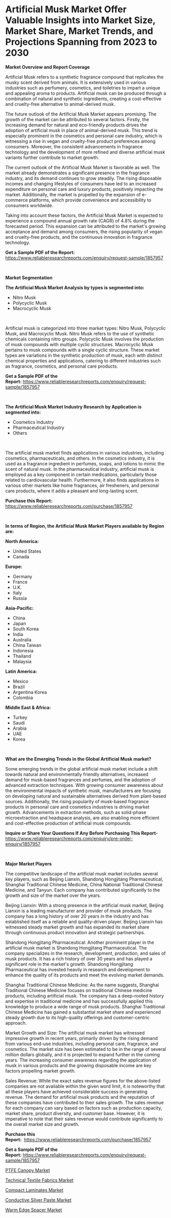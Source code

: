 <p><h1>Artificial Musk Market Offer Valuable Insights into Market Size, Market Share, Market Trends, and Projections Spanning from 2023 to 2030</h1></p><p><strong>Market Overview and Report Coverage</strong></p>
<p><p>Artificial Musk refers to a synthetic fragrance compound that replicates the musky scent derived from animals. It is extensively used in various industries such as perfumery, cosmetics, and toiletries to impart a unique and appealing aroma to products. Artificial musk can be produced through a combination of natural and synthetic ingredients, creating a cost-effective and cruelty-free alternative to animal-derived musk.</p><p>The future outlook of the Artificial Musk Market appears promising. The growth of the market can be attributed to several factors. Firstly, the increasing demand for natural and eco-friendly products drives the adoption of artificial musk in place of animal-derived musk. This trend is especially prominent in the cosmetics and personal care industry, which is witnessing a rise in vegan and cruelty-free product preferences among consumers. Moreover, the consistent advancements in fragrance technology and the development of more refined and diverse artificial musk variants further contribute to market growth.</p><p>The current outlook of the Artificial Musk Market is favorable as well. The market already demonstrates a significant presence in the fragrance industry, and its demand continues to grow steadily. The rising disposable incomes and changing lifestyles of consumers have led to an increased expenditure on personal care and luxury products, positively impacting the market. Additionally, the market is propelled by the expansion of e-commerce platforms, which provide convenience and accessibility to consumers worldwide.</p><p>Taking into account these factors, the Artificial Musk Market is expected to experience a compound annual growth rate (CAGR) of 4.8% during the forecasted period. This expansion can be attributed to the market's growing acceptance and demand among consumers, the rising popularity of vegan and cruelty-free products, and the continuous innovation in fragrance technology.</p></p>
<p><strong>Get a Sample PDF of the Report:</strong> <a href="https://www.reliableresearchreports.com/enquiry/request-sample/1857957">https://www.reliableresearchreports.com/enquiry/request-sample/1857957</a></p>
<p>&nbsp;</p>
<p><strong>Market Segmentation</strong></p>
<p><strong>The Artificial Musk Market Analysis by types is segmented into:</strong></p>
<p><ul><li>Nitro Musk</li><li>Polycyclic Musk</li><li>Macrocyclic Musk</li></ul></p>
<p>&nbsp;</p>
<p><p>Artificial musk is categorized into three market types: Nitro Musk, Polycyclic Musk, and Macrocyclic Musk. Nitro Musk refers to the use of synthetic chemicals containing nitro groups. Polycyclic Musk involves the production of musk compounds with multiple cyclic structures. Macrocyclic Musk pertains to musk compounds with a single cyclic structure. These market types are variations in the synthetic production of musk, each with distinct chemical properties and applications, catering to different industries such as fragrance, cosmetics, and personal care products.</p></p>
<p><strong>Get a Sample PDF of the Report:</strong>&nbsp;<a href="https://www.reliableresearchreports.com/enquiry/request-sample/1857957">https://www.reliableresearchreports.com/enquiry/request-sample/1857957</a></p>
<p>&nbsp;</p>
<p><strong>The Artificial Musk Market Industry Research by Application is segmented into:</strong></p>
<p><ul><li>Cosmetics Industry</li><li>Pharmaceutical Industry</li><li>Others</li></ul></p>
<p>&nbsp;</p>
<p><p>The artificial musk market finds applications in various industries, including cosmetics, pharmaceuticals, and others. In the cosmetics industry, it is used as a fragrance ingredient in perfumes, soaps, and lotions to mimic the scent of natural musk. In the pharmaceutical industry, artificial musk is employed as a key component in certain medications, particularly those related to cardiovascular health. Furthermore, it also finds applications in various other markets like home fragrances, air fresheners, and personal care products, where it adds a pleasant and long-lasting scent.</p></p>
<p><strong>Purchase this Report:</strong>&nbsp; <a href="https://www.reliableresearchreports.com/purchase/1857957">https://www.reliableresearchreports.com/purchase/1857957</a></p>
<p>&nbsp;</p>
<p><strong>In terms of Region, the Artificial Musk Market Players available by Region are:</strong></p>
<p>
    <p> <strong> North America: </strong>
        <ul>
            <li>United States</li>
            <li>Canada</li>
        </ul>
        </p> 
    <p> <strong> Europe: </strong>
        <ul>
            <li>Germany</li>
            <li>France</li>
            <li>U.K.</li>
            <li>Italy</li>
            <li>Russia</li>
        </ul>
        </p> 
    <p> <strong> Asia-Pacific: </strong>
        <ul>
            <li>China</li>
            <li>Japan</li>
            <li>South Korea</li>
            <li>India</li>
            <li>Australia</li>
            <li>China Taiwan</li>
            <li>Indonesia</li>
            <li>Thailand</li>
            <li>Malaysia</li>
        </ul>
        </p> 
    <p> <strong> Latin America: </strong>
        <ul>
            <li>Mexico</li>
            <li>Brazil</li>
            <li>Argentina Korea</li>
            <li>Colombia</li>
        </ul>
        </p> 
    <p> <strong> Middle East & Africa: </strong>
        <ul>
            <li>Turkey</li>
            <li>Saudi</li>
            <li>Arabia</li>
            <li>UAE</li>
            <li>Korea</li>
        </ul>
    </p>
    </p>
<p>&nbsp;</p>
<p><strong>What are the Emerging Trends in the Global Artificial Musk market?</strong></p>
<p><p>Some emerging trends in the global artificial musk market include a shift towards natural and environmentally friendly alternatives, increased demand for musk-based fragrances and perfumes, and the adoption of advanced extraction techniques. With growing consumer awareness about the environmental impacts of synthetic musk, manufacturers are focusing on developing natural and sustainable alternatives derived from plant-based sources. Additionally, the rising popularity of musk-based fragrance products in personal care and cosmetics industries is driving market growth. Advancements in extraction methods, such as solid-phase microextraction and headspace analysis, are also enabling more efficient and cost-effective production of artificial musk compounds.</p></p>
<p><strong>Inquire or Share Your Questions If Any Before Purchasing This Report</strong>- <a href="https://www.reliableresearchreports.com/enquiry/pre-order-enquiry/1857957">https://www.reliableresearchreports.com/enquiry/pre-order-enquiry/1857957</a></p>
<p>&nbsp;</p>
<p><strong>Major Market Players</strong></p>
<p><p>The competitive landscape of the artificial musk market includes several key players, such as Beijing Lianxin, Shandong Hongjitang Pharmaceutical, Shanghai Traditional Chinese Medicine, China National Traditional Chinese Medicine, and Tanyun. Each company has contributed significantly to the growth and size of the market over the years.</p><p>Beijing Lianxin: With a strong presence in the artificial musk market, Beijing Lianxin is a leading manufacturer and provider of musk products. The company has a long history of over 20 years in the industry and has established itself as a reliable and quality-driven player. Beijing Lianxin has witnessed steady market growth and has expanded its market share through continuous product innovation and strategic partnerships.</p><p>Shandong Hongjitang Pharmaceutical: Another prominent player in the artificial musk market is Shandong Hongjitang Pharmaceutical. The company specializes in the research, development, production, and sales of musk products. It has a rich history of over 30 years and has played a significant role in the market's growth. Shandong Hongjitang Pharmaceutical has invested heavily in research and development to enhance the quality of its products and meet the evolving market demands.</p><p>Shanghai Traditional Chinese Medicine: As the name suggests, Shanghai Traditional Chinese Medicine focuses on traditional Chinese medicine products, including artificial musk. The company has a deep-rooted history and expertise in traditional medicine and has successfully applied this knowledge to produce a wide range of musk products. Shanghai Traditional Chinese Medicine has gained a substantial market share and experienced steady growth due to its high-quality offerings and customer-centric approach.</p><p>Market Growth and Size: The artificial musk market has witnessed impressive growth in recent years, primarily driven by the rising demand from various end-use industries, including personal care, fragrance, and cosmetics. The market size has been estimated to be in the range of several million dollars globally, and it is projected to expand further in the coming years. The increasing consumer awareness regarding the application of musk in various products and the growing disposable income are key factors propelling market growth.</p><p>Sales Revenue: While the exact sales revenue figures for the above-listed companies are not available within the given word limit, it is noteworthy that all these players have achieved considerable success in generating revenue. The demand for artificial musk products and the reputation of these companies have contributed to their sales growth. The sales revenue for each company can vary based on factors such as production capacity, market share, product diversity, and customer base. However, it is imperative to note that their sales revenue would contribute significantly to the overall market size and growth.</p></p>
<p><strong>Purchase this Report:</strong>&nbsp;&nbsp;<a href="https://www.reliableresearchreports.com/purchase/1857957">https://www.reliableresearchreports.com/purchase/1857957</a></p>
<p></p>
<p><strong>Get a Sample PDF of the Report:</strong>&nbsp;<a href="https://www.reliableresearchreports.com/enquiry/request-sample/1857957">https://www.reliableresearchreports.com/enquiry/request-sample/1857957</a></p>
<p><p><a href="https://github.com/rexevange/Market-Research-Report-List-2/blob/main/ptfe-canopy-market.md">PTFE Canopy Market</a></p><p><a href="https://github.com/Chiragrp26/Market-Research-Report-List-2/blob/main/technical-textile-fabrics-market.md">Technical Textile Fabrics Market</a></p><p><a href="https://github.com/lilstefpacute/Market-Research-Report-List-2/blob/main/compact-laminates-market.md">Compact Laminates Market</a></p><p><a href="https://github.com/santosh758595/Market-Research-Report-List-2/blob/main/conductive-silver-paste-market.md">Conductive Silver Paste Market</a></p><p><a href="https://github.com/AKSHATREPORTPRIME/Market-Research-Report-List-2/blob/main/warm-edge-spacer-market.md">Warm Edge Spacer Market</a></p></p>